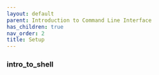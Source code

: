 ```yaml
---
layout: default
parent: Introduction to Command Line Interface
has_children: true
nav_order: 2
title: Setup
---
```


### intro_to_shell
